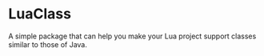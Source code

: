 # LuaClass
A simple package that can help you make your Lua project support classes similar to those of Java.